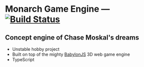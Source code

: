
# Monarch Game Engine — [![Build Status](https://travis-ci.org/AkkadianGames/Susa.svg?branch=master)](https://travis-ci.org/AkkadianGames/Susa)

## Concept engine of Chase Moskal's dreams

 - Unstable hobby project
 - Built on top of the mighty [BabylonJS](http://www.babylonjs.com/) 3D web game engine
 - TypeScript
